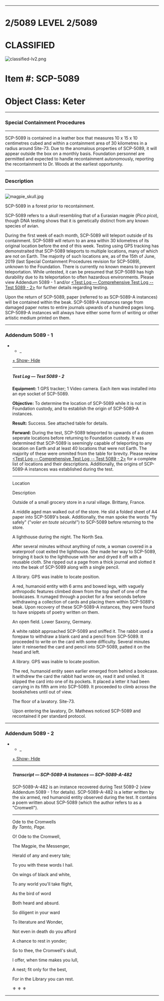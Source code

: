* * *

2/5089 LEVEL 2/5089
===================

CLASSIFIED
==========

![classified-lv2.png](http://www.scp-wiki.net/local--files/component:classified-decoration-base/classified-lv2.png)

Item #: SCP-5089
================

Object Class: Keter
===================

* * *

### Special Containment Procedures

* * *

SCP-5089 is contained in a leather box that measures 10 x 15 x 10 centimetres cubed and within a containment area of 30 kilometres in a radius around Site-73. Due to the anomalous properties of SCP-5089, it will appear outside the box on a monthly basis. Foundation personnel are permitted and expected to handle recontainment autonomously, reporting the recontainment to Dr. Woods at the earliest opportunity.

* * *

### Description

* * *

![magpie_skull.jpg](http://scp-wiki.wdfiles.com/local--files/scp-5089/magpie_skull.jpg)

SCP-5089 in a forest prior to recontainment.

SCP-5089 refers to a skull resembling that of a Eurasian magpie (_Pica pica_), though DNA testing shows that it is genetically distinct from any known species of avian.

During the first week of each month, SCP-5089 will teleport outside of its containment. SCP-5089 will return to an area within 30 kilometres of its original location before the end of this week. Testing using GPS tracking has demonstraited that SCP-5089 teleports to multiple locations, many of which are not on Earth. The majority of such locations are, as of the 15th of June, 2019 (last Special Containment Procedures revision for SCP-5089), unknown to the Foundation. There is currently no known means to prevent teleportation. While untested, it can be presumed that SCP-5089 has high durability due to its teleportation to often hazardous environments. Please view Addendum 5089 - 1 and/or [<Test Log — Comprehensive Test Log -- Test 5089 - 2>](javascript:;) for further details regarding testing.

Upon the return of SCP-5089, paper (referred to as SCP-5089-A instances) will be contained within the beak. SCP-5089-A instances range from damaged paper notes to entire journals upwards of a hundred pages long. SCP-5089-A instances will always have either some form of writing or other artistic medium printed on them.

* * *

### Addendum 5089 - 1

*   *   \_
    
    [\+ Show](javascript:;)[\- Hide](javascript:;)
    
    * * *
    
    ##### Test Log — Test 5089 - 2
    
      
    
    **Equipment:** 1 GPS tracker; 1 Video camera. Each item was installed into an eye socket of SCP-5089.
    
    **Objective:** To determine the location of SCP-5089 while it is not in Foundation custody, and to establish the origin of SCP-5089-A instances.
    
    **Result:** Success. See attached table for details.
    
    **Forward:** During the test, SCP-5089 teleported to upwards of a dozen seperate locations before returning to Foundation custody. It was determined that SCP-5089 is seemingly capable of teleporting to any location on Earth and at least 40 locations that were not Earth. The majority of these were ommited from the table for brevity. Please review [<Test Log — Comprehensive Test Log -- Test 5089 - 2>](javascript:;) for a complete list of locations and their descriptions. Additionally, the origins of SCP-5089-A instances was established during the test.
    
    * * *
    
    Location
    
    Description
    
    Outside of a small grocery store in a rural village. Brittany, France.
    
    A middle aged man walked out of the store. He slid a folded sheet of A4 paper into SCP-5089's beak. Additionally, the man spoke the words "fly safely" ("_voler en toute sécurité_") to SCP-5089 before returning to the store.
    
    A lighthouse during the night. The North Sea.
    
    After several minutes without anything of note, a woman covered in a waterproof coat exited the lighthouse. She made her way to SCP-5089, bringing it back to the lighthouse with her and dryed it off with a reusable cloth. She ripped out a page from a thick journal and slotted it into the beak of SCP-5089 along with a single pencil.
    
    A library. GPS was inable to locate position.
    
    A red, humanoid entity with 6 arms and bowed legs, with vaguely arthropodic features climbed down from the top shelf of one of the bookcases. It rumaged through a pocket for a few seconds before withdrawing a collection of cards and placing them within SCP-5089's beak. Upon recovery of these SCP-5089-A instances, they were found to have snippets of poetry written on them.
    
    An open field. Lower Saxony, Germany.
    
    A white rabbit approached SCP-5089 and sniffed it. The rabbit used a forepaw to withdraw a blank card and a pencil from SCP-5089. It proceeded to write on the card with some difficulty. Several minutes later it reinserted the card and pencil into SCP-5089, patted it on the head and left.
    
    A library. GPS was inable to locate position.
    
    The red, humanoid entity seen earlier emerged from behind a bookcase. It withdrew the card the rabbit had wrote on, read it and smiled. It slipped the card into one of its pockets. It placed a letter it had been carrying in its fifth arm into SCP-5089. It proceeded to climb across the bookshelves until out of view.
    
    The floor of a lavatory. Site-73.
    
    Upon entering the lavatory, Dr. Mathews noticed SCP-5089 and recontained it per standard protocol.
    

* * *

### Addendum 5089 - 2

*   *   \_
    
    [\+ Show](javascript:;)[\- Hide](javascript:;)
    
    * * *
    
    ##### Transcript — SCP-5089-A Instances — SCP-5089-A-482
    
      
    
    SCP-5089-A-482 is an instance recovered during Test 5089-2 (view Addendum 5089 - 1 for details). SCP-5089-A-482 is a letter written by the six armed, red humanoid entity observed during the test. It contains a poem written about SCP-5089 (which the author refers to as a "Cromwell").
    
    * * *
    
    Ode to the Cromwells  
    _By Tamto, Page._  
    
    O! Ode to the Cromwell,
    
    The Magpie, the Messenger,
    
    Herald of any and every tale;
    
    To you with these words I hail.  
      
      
    On wings of black and white,
    
    To any world you'll take flight,
    
    As the bird of word
    
    Both heard and absurd.  
      
      
    So diligent in your ward
    
    To literature and Wonder,
    
    Not even in death do you afford
    
    A chance to rest in yonder;  
      
      
    So to thee, the Cromwell's skull,
    
    I offer, when time makes you lull,
    
    A nest; fit only for the best,
    
    For in the Library you can rest.
    
      
    ⚜ ⚜ ⚜  
    
      
    

* * *